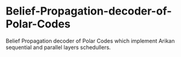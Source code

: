 # Belief-Propagation-decoder-of-Polar-Codes
Belief Propagation decoder of Polar Codes which implement Arikan sequential and parallel layers schedullers.

